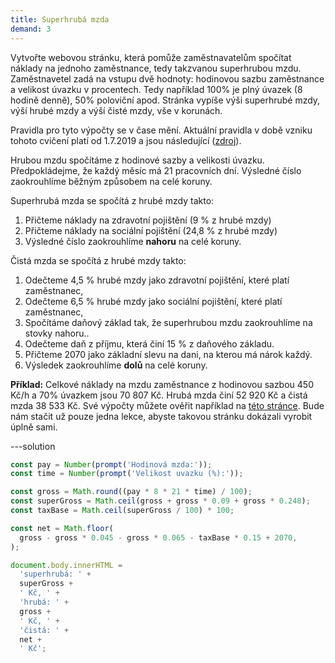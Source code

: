 ```yaml
---
title: Superhrubá mzda
demand: 3
---
```


Vytvořte webovou stránku, která pomůže zaměstnavatelům spočítat náklady na jednoho zaměstnance, tedy takzvanou superhrubou mzdu. Zaměstnavetel zadá na vstupu dvě hodnoty: hodinovou sazbu zaměstnance a velikost úvazku v procentech. Tedy například 100% je plný úvazek (8 hodině denně), 50% poloviční apod. Stránka vypíše výši superhrubé mzdy, výší hrubé mzdy a výší čisté mzdy, vše v korunách.

Pravidla pro tyto výpočty se v čase mění. Aktuální pravidla v době vzniku tohoto cvičení platí od 1.7.2019 a jsou následující ([zdroj](https://www.vypocet.cz/popis-vypoctu-ciste-mzdy)).

Hrubou mzdu spočítáme z hodinové sazby a velikosti úvazku. Předpokládejme, že každý měsíc má 21 pracovních dní. Výsledné číslo zaokrouhlíme běžným způsobem na celé koruny.

Superhrubá mzda se spočítá z hrubé mzdy takto:

1. Přičteme náklady na zdravotní pojištění (9 % z hrubé mzdy)
1. Přičteme náklady na sociální pojištění (24,8 % z hrubé mzdy)
1. Výsledné číslo zaokrouhlíme **nahoru** na celé koruny.

Čistá mzda se spočítá z hrubé mzdy takto:

1. Odečteme 4,5 % hrubé mzdy jako zdravotní pojištění, které platí zaměstnanec,
1. Odečteme 6,5 % hrubé mzdy jako sociální pojištění, které platí zaměstnanec,
1. Spočítáme daňový základ tak, že superhrubou mzdu zaokrouhlíme na stovky nahoru..
1. Odečteme daň z příjmu, která činí 15 % z daňového základu.
1. Přičteme 2070 jako základní slevu na dani, na kterou má nárok každý.
1. Výsledek zaokrouhlíme **dolů** na celé koruny.

**Příklad:** Celkové náklady na mzdu zaměstnance z hodinovou sazbou 450 Kč/h a 70% úvazkem jsou 70&nbsp;807 Kč. Hrubá mzda činí 52&nbsp;920 Kč a čistá mzda 38&nbsp;533 Kč. Své výpočty můžete ověřit například na [této stránce](https://www.vypocet.cz/cista-mzda). Bude nám stačit už pouze jedna lekce, abyste takovou stránku dokázali vyrobit úplně sami.

---solution

```js
const pay = Number(prompt('Hodinová mzda:'));
const time = Number(prompt('Velikost uvazku (%):'));

const gross = Math.round((pay * 8 * 21 * time) / 100);
const superGross = Math.ceil(gross + gross * 0.09 + gross * 0.248);
const taxBase = Math.ceil(superGross / 100) * 100;

const net = Math.floor(
  gross - gross * 0.045 - gross * 0.065 - taxBase * 0.15 + 2070,
);

document.body.innerHTML =
  'superhrubá: ' +
  superGross +
  ' Kč, ' +
  'hrubá: ' +
  gross +
  ' Kč, ' +
  'čistá: ' +
  net +
  ' Kč';
```
